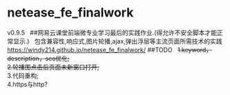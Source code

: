 # netease_fe_finalwork
v0.9.5  
##网易云课堂前端微专业学习最后的实践作业.(得允许不安全脚本才能正常显示.)  
包含兼容性,响应式,图片轮播,ajax,弹出浮层等主流页面所需技术的实践  
https://windy214.github.io/netease_fe_finalwork/
##TODO  
~~1.keyword，description，seo优化;~~  
~~2.轮播图点击后页面未新窗口打开;~~  
3.代码重构;  
4.https与http?
